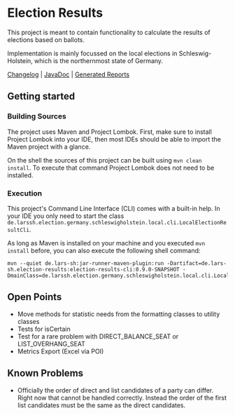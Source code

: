 # Election Results
This project is meant to contain functionality to calculate the results of elections based on ballots.

Implementation is mainly focussed on the local elections in Schleswig-Holstein, which is the northernmost state of Germany.

[Changelog](CHANGELOG.md)  |  [JavaDoc](https://lars-sh.github.io/election-results/apidocs)  |  [Generated Reports](https://lars-sh.github.io/election-results/project-reports.html)

## Getting started

### Building Sources
The project uses Maven and Project Lombok. First, make sure to install Project Lombok into your IDE, then most IDEs should be able to import the Maven project with a glance.

On the shell the sources of this project can be built using `mvn clean install`. To execute that command Project Lombok does not need to be installed.

### Execution
This project's Command Line Interface (CLI) comes with a built-in help. In your IDE you only need to start the class `de.larssh.election.germany.schleswigholstein.local.cli.LocalElectionResultCli`.

As long as Maven is installed on your machine and you executed `mvn install` before, you can also execute the following shell command:

```
mvn --quiet de.lars-sh:jar-runner-maven-plugin:run -Dartifact=de.lars-sh.election-results:election-results-cli:0.9.0-SNAPSHOT -DmainClass=de.larssh.election.germany.schleswigholstein.local.cli.LocalElectionResultCli
```

## Open Points
* Move methods for statistic needs from the formatting classes to utility classes
* Tests for isCertain
* Test for a rare problem with DIRECT_BALANCE_SEAT or LIST_OVERHANG_SEAT
* Metrics Export (Excel via POI)

## Known Problems
* Officially the order of direct and list candidates of a party can differ. Right now that cannot be handled correctly. Instead the order of the first list candidates must be the same as the direct candidates.
